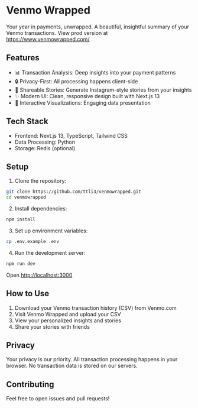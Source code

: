 # Venmo Wrapped

Your year in payments, unwrapped. A beautiful, insightful summary of your Venmo transactions. View prod version at https://www.venmowrapped.com/

## Features

- 📊 Transaction Analysis: Deep insights into your payment patterns
- 🔒 Privacy-First: All processing happens client-side
- 📱 Shareable Stories: Generate Instagram-style stories from your insights
- ✨ Modern UI: Clean, responsive design built with Next.js 13
- 🎨 Interactive Visualizations: Engaging data presentation

## Tech Stack

- Frontend: Next.js 13, TypeScript, Tailwind CSS
- Data Processing: Python
- Storage: Redis (optional)

## Setup

1. Clone the repository:
```bash
git clone https://github.com/ttli3/venmowrapped.git
cd venmowrapped
```

2. Install dependencies:
```bash
npm install
```

3. Set up environment variables:
```bash
cp .env.example .env
```

4. Run the development server:
```bash
npm run dev
```

Open [http://localhost:3000](http://localhost:3000)

## How to Use

1. Download your Venmo transaction history (CSV) from Venmo.com
2. Visit Venmo Wrapped and upload your CSV
3. View your personalized insights and stories
4. Share your stories with friends

## Privacy

Your privacy is our priority. All transaction processing happens in your browser. No transaction data is stored on our servers.

## Contributing

Feel free to open issues and pull requests!
